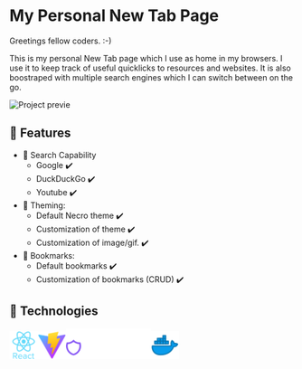 # My Personal New Tab Page

Greetings fellow coders. :-)

This is my personal New Tab page which I use as home in my browsers. I use it to keep track of useful quicklicks to resources and websites. It is also boostraped with multiple search engines which I can switch between on the go.

<img src="https://media.giphy.com/media/v1.Y2lkPTc5MGI3NjExM3czM3MweGFlMWp3YXgyb3hqY2t5Zm1pYXJjbnNycXkzM2IwdXJtNCZlcD12MV9pbnRlcm5hbF9naWZfYnlfaWQmY3Q9Zw/xCiAe6WOIIcLxKVsav/giphy.gif"  alt="Project previe"/>

## :memo: Features

- :telescope: Search Capability
  - Google :heavy_check_mark:
  - DuckDuckGo :heavy_check_mark:
  - Youtube :heavy_check_mark:
- :art: Theming:
  - Default Necro theme :heavy_check_mark:
  - Customization of theme :heavy_check_mark:
  - Customization of image/gif. :heavy_check_mark:
- :bookmark: Bookmarks:
  - Default bookmarks :heavy_check_mark:
  - Customization of bookmarks (CRUD) :heavy_check_mark:

## :trumpet: Technologies

<img src="/assets/technologies/react.png" alt="React Icon" width="50px"/><img src="/assets/technologies/vite.png" alt="Vite Icon" width="50px"/><img src="/assets/technologies/hero-icons.png" alt="Heroicons Icon" width="150px"/><img src="/assets/technologies/docker.png" alt="Docker Icon" width="50px"/>
